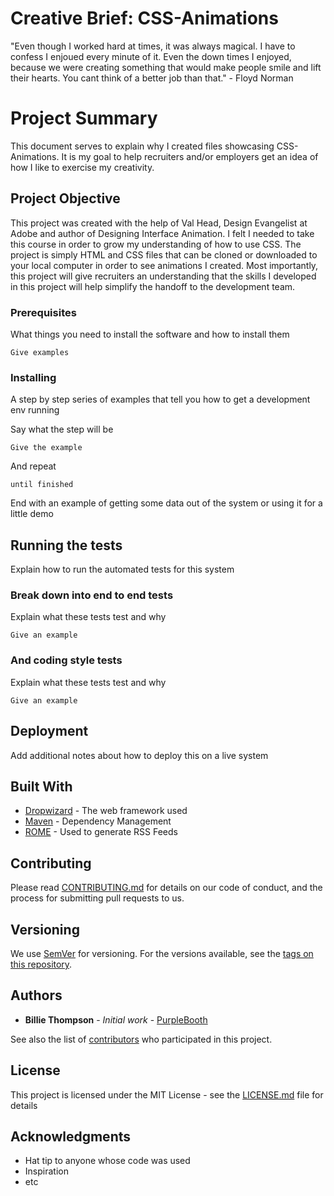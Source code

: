 # Creative Brief: CSS-Animations

"Even though I worked hard at times, it was always magical. I have to confess I enjoued every minute of it. Even the down times I enjoyed, because we were creating something that would make people smile and lift their hearts. You cant think of a better job than that." - Floyd Norman

# Project Summary

This document serves to explain why I created files showcasing  CSS-Animations. It is my goal to help recruiters and/or employers get an idea of how I like to exercise my creativity. 

## Project Objective

This project was created with the help of Val Head, Design Evangelist at Adobe and author of Designing Interface Animation. I felt I needed to take this course in order to grow my understanding of how to use CSS. The project is simply HTML and CSS files that can be cloned or downloaded to your local computer in order to see animations I created. Most importantly, this project will give recruiters an understanding that the skills I developed in this project will help simplify the handoff to the development team. 

### Prerequisites

What things you need to install the software and how to install them

```
Give examples
```

### Installing

A step by step series of examples that tell you how to get a development env running

Say what the step will be

```
Give the example
```

And repeat

```
until finished
```

End with an example of getting some data out of the system or using it for a little demo

## Running the tests

Explain how to run the automated tests for this system

### Break down into end to end tests

Explain what these tests test and why

```
Give an example
```

### And coding style tests

Explain what these tests test and why

```
Give an example
```

## Deployment

Add additional notes about how to deploy this on a live system

## Built With

* [Dropwizard](http://www.dropwizard.io/1.0.2/docs/) - The web framework used
* [Maven](https://maven.apache.org/) - Dependency Management
* [ROME](https://rometools.github.io/rome/) - Used to generate RSS Feeds

## Contributing

Please read [CONTRIBUTING.md](https://gist.github.com/PurpleBooth/b24679402957c63ec426) for details on our code of conduct, and the process for submitting pull requests to us.

## Versioning

We use [SemVer](http://semver.org/) for versioning. For the versions available, see the [tags on this repository](https://github.com/your/project/tags). 

## Authors

* **Billie Thompson** - *Initial work* - [PurpleBooth](https://github.com/PurpleBooth)

See also the list of [contributors](https://github.com/your/project/contributors) who participated in this project.

## License

This project is licensed under the MIT License - see the [LICENSE.md](LICENSE.md) file for details

## Acknowledgments

* Hat tip to anyone whose code was used
* Inspiration
* etc

